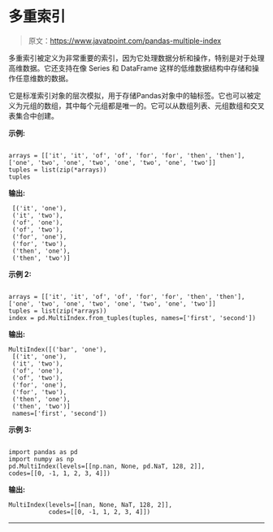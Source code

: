 # 多重索引

> 原文：<https://www.javatpoint.com/pandas-multiple-index>

多重索引被定义为非常重要的索引，因为它处理数据分析和操作，特别是对于处理高维数据。它还支持在像 Series 和 DataFrame 这样的低维数据结构中存储和操作任意维数的数据。

它是标准索引对象的层次模拟，用于存储Pandas对象中的轴标签。它也可以被定义为元组的数组，其中每个元组都是唯一的。它可以从数组列表、元组数组和交叉表集合中创建。

**示例:**

```

arrays = [['it', 'it', 'of', 'of', 'for', 'for', 'then', 'then'],
['one', 'two', 'one', 'two', 'one', 'two', 'one', 'two']]
tuples = list(zip(*arrays))
tuples

```

**输出:**

```
 [('it', 'one'),
 ('it', 'two'),
 ('of', 'one'),
 ('of', 'two'),
 ('for', 'one'),
 ('for', 'two'),
 ('then', 'one'),
 ('then', 'two')]

```

**示例 2:**

```

arrays = [['it', 'it', 'of', 'of', 'for', 'for', 'then', 'then'],
['one', 'two', 'one', 'two', 'one', 'two', 'one', 'two']]
tuples = list(zip(*arrays))
index = pd.MultiIndex.from_tuples(tuples, names=['first', 'second'])

```

**输出:**

```
MultiIndex([('bar', 'one'),
 [('it', 'one'),
 ('it', 'two'),
 ('of', 'one'),
 ('of', 'two'),
 ('for', 'one'),
 ('for', 'two'),
 ('then', 'one'),
 ('then', 'two')]
 names=['first', 'second'])

```

**示例 3:**

```

import pandas as pd
import numpy as np
pd.MultiIndex(levels=[[np.nan, None, pd.NaT, 128, 2]], 
codes=[[0, -1, 1, 2, 3, 4]])

```

**输出:**

```
MultiIndex(levels=[[nan, None, NaT, 128, 2]],
           codes=[[0, -1, 1, 2, 3, 4]])

```

* * *